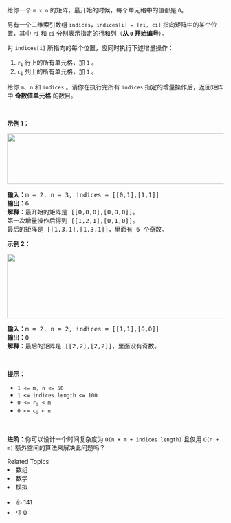 <p>给你一个 <code>m x n</code> 的矩阵，最开始的时候，每个单元格中的值都是 <code>0</code>。</p>

<p>另有一个二维索引数组&nbsp;<code>indices</code>，<code>indices[i] = [ri, ci]</code> 指向矩阵中的某个位置，其中 <code>ri</code> 和 <code>ci</code> 分别表示指定的行和列（<strong>从 <code>0</code> 开始编号</strong>）。</p>

<p>对 <code>indices[i]</code> 所指向的每个位置，应同时执行下述增量操作：</p>

<ol> 
 <li><code>r<sub>i</sub></code> 行上的所有单元格，加 <code>1</code> 。</li> 
 <li><code>c<sub>i</sub></code> 列上的所有单元格，加 <code>1</code> 。</li> 
</ol>

<p>给你 <code>m</code>、<code>n</code> 和 <code>indices</code> 。请你在执行完所有&nbsp;<code>indices</code>&nbsp;指定的增量操作后，返回矩阵中 <strong>奇数值单元格</strong> 的数目。</p>

<p>&nbsp;</p>

<p><strong>示例 1：</strong></p>

<p><img alt="" src="https://assets.leetcode-cn.com/aliyun-lc-upload/uploads/2019/11/06/e1.png" style="height: 118px; width: 600px;" /></p>

<pre>
<strong>输入：</strong>m = 2, n = 3, indices = [[0,1],[1,1]]
<strong>输出：</strong>6
<strong>解释：</strong>最开始的矩阵是 [[0,0,0],[0,0,0]]。
第一次增量操作后得到 [[1,2,1],[0,1,0]]。
最后的矩阵是 [[1,3,1],[1,3,1]]，里面有 6 个奇数。
</pre>

<p><strong>示例 2：</strong></p>

<p><img alt="" src="https://assets.leetcode-cn.com/aliyun-lc-upload/uploads/2019/11/06/e2.png" style="height: 150px; width: 600px;" /></p>

<pre>
<strong>输入：</strong>m = 2, n = 2, indices = [[1,1],[0,0]]
<strong>输出：</strong>0
<strong>解释：</strong>最后的矩阵是 [[2,2],[2,2]]，里面没有奇数。
</pre>

<p>&nbsp;</p>

<p><strong>提示：</strong></p>

<ul> 
 <li><code>1 &lt;= m, n &lt;= 50</code></li> 
 <li><code>1 &lt;= indices.length &lt;= 100</code></li> 
 <li><code>0 &lt;= r<sub>i</sub> &lt; m</code></li> 
 <li><code>0 &lt;= c<sub>i</sub> &lt; n</code></li> 
</ul>

<p>&nbsp;</p>

<p><strong>进阶：</strong>你可以设计一个时间复杂度为 <code>O(n + m + indices.length)</code> 且仅用 <code>O(n + m)</code> 额外空间的算法来解决此问题吗？</p>

<div><div>Related Topics</div><div><li>数组</li><li>数学</li><li>模拟</li></div></div><br><div><li>👍 141</li><li>👎 0</li></div>
